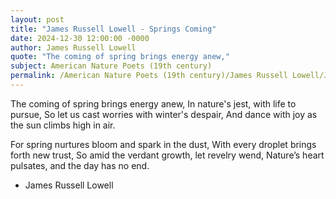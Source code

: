 ```yaml
---
layout: post
title: "James Russell Lowell - Springs Coming"
date: 2024-12-30 12:00:00 -0000
author: James Russell Lowell
quote: "The coming of spring brings energy anew,"
subject: American Nature Poets (19th century)
permalink: /American Nature Poets (19th century)/James Russell Lowell/James Russell Lowell - Springs Coming
---
```


The coming of spring brings energy anew,
  In nature's jest, with life to pursue,
So let us cast worries with winter's despair,
  And dance with joy as the sun climbs high in air.

For spring nurtures bloom and spark in the dust,
  With every droplet brings forth new trust,
So amid the verdant growth, let revelry wend,
  Nature’s heart pulsates, and the day has no end.

- James Russell Lowell
